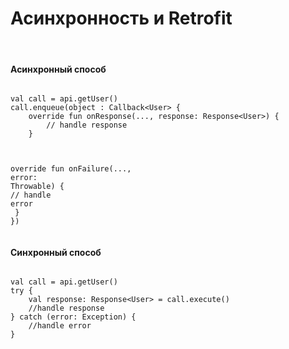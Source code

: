 # Асинхронность и Retrofit

<br>

<div class="half-left">
<h4>Асинхронный способ</h4>
<pre><code class="kotlin" data-trim data-noescape>
<span class="fragment highlight-grey" data-fragment-index="1">val call = api.getUser()
call.enqueue(object : Callback&lt;User> {
    override fun onResponse(..., </span><span class="fragment highlight-green" data-fragment-index="1">response</span><span class="fragment highlight-grey" data-fragment-index="1">: Response&lt;User>) {</span>
        <span class="fragment highlight-green" data-fragment-index="1">// handle response</span>
<span class="fragment highlight-grey" data-fragment-index="1">    } </span>
    
<span class="fragment highlight-grey" data-fragment-index="1">    override fun onFailure(...,</span> <span class="fragment highlight-red" data-fragment-index="1">error</span><span class="fragment highlight-grey" data-fragment-index="1">: Throwable) {</span>
        <span class="fragment highlight-red" data-fragment-index="1">// handle error</span>
<span class="fragment highlight-grey" data-fragment-index="1">    }
})</span>
</code></pre></div>
<div class="half-right">
<h4>Синхронный способ</h4>
<pre><code class="kotlin" data-trim data-noescape>
<span class="fragment highlight-grey" data-fragment-index="1">val call = api.getUser()
try {
    val </span><span class="fragment highlight-green" data-fragment-index="1">response</span><span class="fragment highlight-grey" data-fragment-index="1">: Response&lt;User> = call.execute()</span>
    <span class="fragment highlight-green" data-fragment-index="1">//handle response</span>
<span class="fragment highlight-grey" data-fragment-index="1">} catch (</span><span class="fragment highlight-red" data-fragment-index="1">error</span><span class="fragment highlight-grey" data-fragment-index="1">: Exception) {</span>
    <span class="fragment highlight-red" data-fragment-index="1">//handle error</span> 
<span class="fragment highlight-grey" data-fragment-index="1">}</span>
</code></pre></div>
